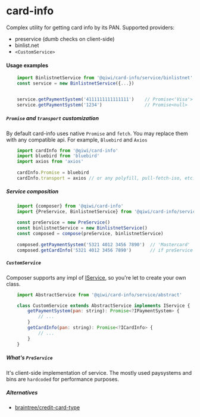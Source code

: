 # card-info
Complex utility for getting card info by its PAN.
Supported providers:
* preservice (dumb checks on client-side)
* binlist.net
* `<CustomService>`


#### Usage examples

```javascript
    import BinlistnetService from '@qiwi/card-info/service/binlistnet'
    const service = new BinlistnetService({...})


    service.getPaymentSystem('4111111111111111')    // Promise<'Visa'>
    service.getPaymentSystem('1234')                // Promise<null>
```

##### `Promise` and `transport` customization
By default card-info uses native `Promise` and `fetch`. You may replace them with any compatible api. For example, `Bluebird` and `Axios`
```javascript
    import cardInfo from '@qiwi/card-info'
    import bluebird from 'bluebird'
    import axios from 'axios'
    
    cardInfo.Promise = bluebird
    cardInfo.transport = axios // or any polyfill, pull-fetch-iso, etc.
```

##### Service composition
```javascript
    import {composer} from '@qiwi/card-info'
    import {PreService, BinlistnetService} from '@qiwi/card-info/service'
    
    const preService = new PreService()
    const binlistnetService = new BinlistnetService()
    const composed = compose(preService, binlistnetService)
    
    composed.getPaymentSystem('5321 4012 3456 7890')  // 'Mastercard'
    composed.getCardInfo('5321 4012 3456 7890')       // if preService returns null, the request would be processed with binlist.net backend
```

##### `CustomService`
Composer supports any impl of [IService](./src/interface.js), so you're let to create your own class.
```javascript
    import AbstractService from '@qiwi/card-info/service/abstract'

    class CustomService extends AbstractService implements IService {
        getPaymentSystem(pan: string): Promise<?IPaymentSystem> {
            // ...
        }
        getCardInfo(pan: string): Promise<?ICardInfo> {
            // ...
        }
    }
```

##### What's `PreService`
It's client-side implementation of service. The mostly used paysystems and bins are `hardcoded` for performance purposes.


##### Alternatives
* [braintree/credit-card-type](https://github.com/braintree/credit-card-type)
